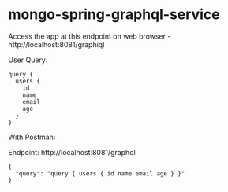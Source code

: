 # mongo-spring-graphql-service
Access the app at this endpoint on web browser - http://localhost:8081/graphiql

User Query:
```
query {
  users {
    id
    name
    email
    age
  }
}
```

With Postman:

Endpoint: http://localhost:8081/graphql
```
{
  "query": "query { users { id name email age } }"
}
```
